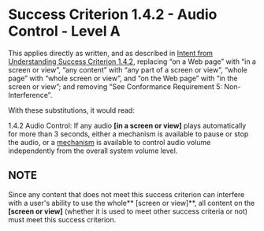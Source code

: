 # Success Criterion 1.4.2 - Audio Control - Level A

This applies directly as written, and as described in [Intent from Understanding Success Criterion 1.4.2](https://www.w3.org/WAI/WCAG22/Understanding/audio-control#intent), replacing “on a Web page” with “in a screen or view”, “any content” with “any part of a screen or view”, “whole page” with “whole screen or view”, and “on the Web page” with “in the screen or view”; and removing “See Conformance Requirement 5: Non-Interference”.

With these substitutions, it would read:

1.4.2 Audio Control: If any audio **[in a screen or view]** plays automatically for more than 3 seconds, either a mechanism is available to pause or stop the audio, or a [mechanism](https://www.w3.org/TR/WCAG22/#dfn-mechanism) is available to control audio volume independently from the overall system volume level.

## NOTE
Since any content that does not meet this success criterion can interfere with a user's ability to use the whole** [screen or view]**, all content on the **[screen or view]** (whether it is used to meet other success criteria or not) must meet this success criterion.
